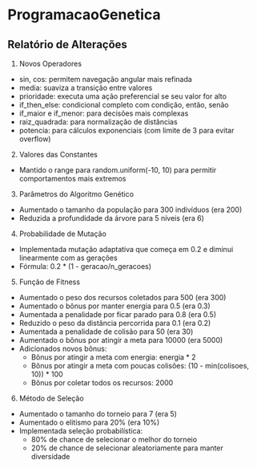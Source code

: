 # ProgramacaoGenetica

## Relatório de Alterações

1. Novos Operadores
- sin, cos: permitem navegação angular mais refinada
- media: suaviza a transição entre valores
- prioridade: executa uma ação preferencial se seu valor for alto
- if_then_else: condicional completo com condição, então, senão
- if_maior e if_menor: para decisões mais complexas
- raiz_quadrada: para normalização de distâncias
- potencia: para cálculos exponenciais (com limite de 3 para evitar overflow)

2. Valores das Constantes
- Mantido o range para random.uniform(-10, 10) para permitir comportamentos mais extremos

3. Parâmetros do Algoritmo Genético
- Aumentado o tamanho da população para 300 indivíduos (era 200)
- Reduzida a profundidade da árvore para 5 níveis (era 6)

4. Probabilidade de Mutação
- Implementada mutação adaptativa que começa em 0.2 e diminui linearmente com as gerações
- Fórmula: 0.2 * (1 - geracao/n_geracoes)

5. Função de Fitness
- Aumentado o peso dos recursos coletados para 500 (era 300)
- Aumentado o bônus por manter energia para 0.5 (era 0.3)
- Aumentada a penalidade por ficar parado para 0.8 (era 0.5)
- Reduzido o peso da distância percorrida para 0.1 (era 0.2)
- Aumentada a penalidade de colisão para 50 (era 30)
- Aumentado o bônus por atingir a meta para 10000 (era 5000)
- Adicionados novos bônus:
  * Bônus por atingir a meta com energia: energia * 2
  * Bônus por atingir a meta com poucas colisões: (10 - min(colisoes, 10)) * 100
  * Bônus por coletar todos os recursos: 2000

6. Método de Seleção
- Aumentado o tamanho do torneio para 7 (era 5)
- Aumentado o elitismo para 20% (era 10%)
- Implementada seleção probabilística:
  * 80% de chance de selecionar o melhor do torneio
  * 20% de chance de selecionar aleatoriamente para manter diversidade
